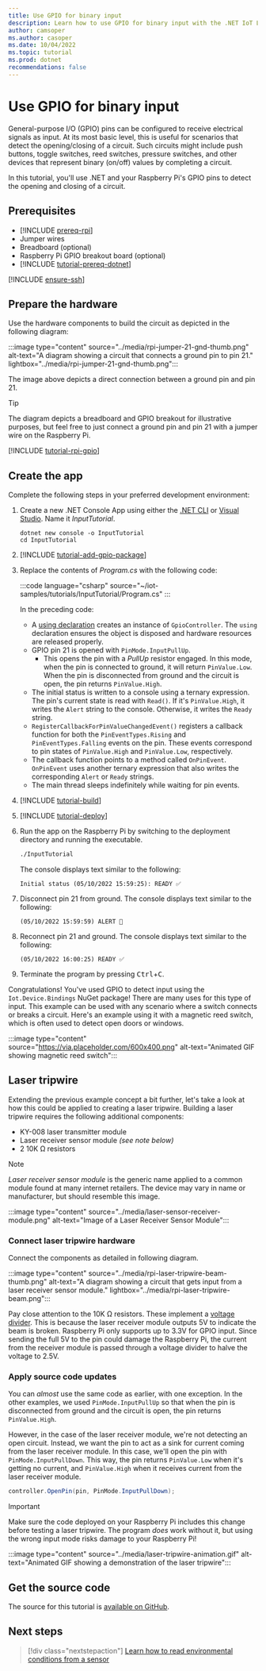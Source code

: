 ```yaml
---
title: Use GPIO for binary input
description: Learn how to use GPIO for binary input with the .NET IoT Libraries.
author: camsoper
ms.author: casoper
ms.date: 10/04/2022
ms.topic: tutorial
ms.prod: dotnet
recommendations: false
---
```


# Use GPIO for binary input

General-purpose I/O (GPIO) pins can be configured to receive electrical signals as input. At its most basic level, this is useful for scenarios that detect the opening/closing of a circuit. Such circuits might include push buttons, toggle switches, reed switches, pressure switches, and other devices that represent binary (on/off) values by completing a circuit.

In this tutorial, you'll use .NET and your Raspberry Pi's GPIO pins to detect the opening and closing of a circuit.

## Prerequisites

- [!INCLUDE [prereq-rpi](../includes/prereq-rpi.md)]
- Jumper wires
- Breadboard (optional)
- Raspberry Pi GPIO breakout board (optional)
- [!INCLUDE [tutorial-prereq-dotnet](../includes/tutorial-prereq-dotnet.md)]

[!INCLUDE [ensure-ssh](../includes/ensure-ssh.md)]

## Prepare the hardware

Use the hardware components to build the circuit as depicted in the following diagram:

:::image type="content" source="../media/rpi-jumper-21-gnd-thumb.png" alt-text="A diagram showing a circuit that connects a ground pin to pin 21." lightbox="../media/rpi-jumper-21-gnd-thumb.png":::

The image above depicts a direct connection between a ground pin and pin 21.

> [!TIP]
> The diagram depicts a breadboard and GPIO breakout for illustrative purposes, but feel free to just connect a ground pin and pin 21 with a jumper wire on the Raspberry Pi.

[!INCLUDE [tutorial-rpi-gpio](../includes/tutorial-rpi-gpio.md)]

## Create the app

Complete the following steps in your preferred development environment:

1. Create a new .NET Console App using either the [.NET CLI](../../core/tools/dotnet-new.md) or [Visual Studio](../../core/tutorials/with-visual-studio.md). Name it *InputTutorial*.

    ```dotnetcli
    dotnet new console -o InputTutorial
    cd InputTutorial
    ```

1. [!INCLUDE [tutorial-add-gpio-package](../includes/tutorial-add-gpio-package.md)]
1. Replace the contents of *Program.cs* with the following code:

    :::code language="csharp" source="~/iot-samples/tutorials/InputTutorial/Program.cs" :::

    In the preceding code:

    - A [using declaration](../../csharp/language-reference/keywords/using-statement.md) creates an instance of `GpioController`. The `using` declaration ensures the object is disposed and hardware resources are released properly.
    - GPIO pin 21 is opened with  `PinMode.InputPullUp`.
        - This opens the pin with a *PullUp* resistor engaged. In this mode, when the pin is connected to ground, it will return `PinValue.Low`. When the pin is disconnected from ground and the circuit is open, the pin returns `PinValue.High`.
    - The initial status is written to a console using a ternary expression. The pin's current state is read with `Read()`. If it's `PinValue.High`, it writes the `Alert` string to the console. Otherwise, it writes the `Ready` string.
    - `RegisterCallbackForPinValueChangedEvent()` registers a callback function for both the `PinEventTypes.Rising` and `PinEventTypes.Falling` events on the pin. These events correspond to pin states of `PinValue.High` and `PinValue.Low`, respectively.
    - The callback function points to a method called `OnPinEvent`. `OnPinEvent` uses another ternary expression that also writes the corresponding `Alert` or `Ready` strings.
    - The main thread sleeps indefinitely while waiting for pin events.

1. [!INCLUDE [tutorial-build](../includes/tutorial-build.md)]
1. [!INCLUDE [tutorial-deploy](../includes/tutorial-deploy.md)]
1. Run the app on the Raspberry Pi by switching to the deployment directory and running the executable.

    ```bash
    ./InputTutorial
    ```

    The console displays text similar to the following:

    ```console
    Initial status (05/10/2022 15:59:25): READY ✅
    ```

1. Disconnect pin 21 from ground. The console displays text similar to the following:

    ```console
    (05/10/2022 15:59:59) ALERT 🚨
    ```

1. Reconnect pin 21 and ground. The console displays text similar to the following:

    ```console
    (05/10/2022 16:00:25) READY ✅
    ```

1. Terminate the program by pressing <kbd>Ctrl</kbd>+<kbd>C</kbd>.

Congratulations! You've used GPIO to detect input using the `Iot.Device.Bindings` NuGet package! There are many uses for this type of input. This example can be used with any scenario where a switch connects or breaks a circuit. Here's an example using it with a magnetic reed switch, which is often used to detect open doors or windows.

:::image type="content" source="https://via.placeholder.com/600x400.png" alt-text="Animated GIF showing magnetic reed switch":::

## Laser tripwire

Extending the previous example concept a bit further, let's take a look at how this could be applied to creating a laser tripwire. Building a laser tripwire requires the following additional components:

* KY-008 laser transmitter module
* Laser receiver sensor module *(see note below)*
* 2 10K Ω resistors

> [!NOTE]
> *Laser receiver sensor module* is the generic name applied to a common module found at many internet retailers. The device may vary in name or manufacturer, but should resemble this image.
>
> :::image type="content" source="../media/laser-sensor-receiver-module.png" alt-text="Image of a Laser Receiver Sensor Module":::

### Connect laser tripwire hardware

Connect the components as detailed in following diagram.

:::image type="content" source="../media/rpi-laser-tripwire-beam-thumb.png" alt-text="A diagram showing a circuit that gets input from a laser receiver sensor module." lightbox="../media/rpi-laser-tripwire-beam.png":::

Pay close attention to the 10K Ω resistors. These implement a [voltage divider](https://www.seeedstudio.com/blog/2019/10/09/voltage-dividers-everything-you-need-to-know/). This is because the laser receiver module outputs 5V to indicate the beam is broken. Raspberry Pi only supports up to 3.3V for GPIO input. Since sending the full 5V to the pin could damage the Raspberry Pi, the current from the receiver module is passed through a voltage divider to halve the voltage to 2.5V.

### Apply source code updates

You can *almost* use the same code as earlier, with one exception. In the other examples, we used `PinMode.InputPullUp` so that when the pin is disconnected from ground and the circuit is open, the pin returns `PinValue.High`.

However, in the case of the laser receiver module, we're not detecting an open circuit. Instead, we want the pin to act as a sink for current coming from the laser receiver module. In this case, we'll open the pin with `PinMode.InputPullDown`. This way, the pin returns `PinValue.Low` when it's getting no current, and `PinValue.High` when it receives current from the laser receiver module.

```csharp
controller.OpenPin(pin, PinMode.InputPullDown);
```

> [!IMPORTANT]
> Make sure the code deployed on your Raspberry Pi includes this change before testing a laser tripwire. The program *does* work without it, but using the wrong input mode risks damage to your Raspberry Pi!

:::image type="content" source="../media/laser-tripwire-animation.gif" alt-text="Animated GIF showing a demonstration of the laser tripwire":::

## Get the source code

The source for this tutorial is [available on GitHub](https://github.com/MicrosoftDocs/dotnet-iot-assets/tree/main/tutorials/InputTutorial).

## Next steps

> [!div class="nextstepaction"]
> [Learn how to read environmental conditions from a sensor](../tutorials/temp-sensor.md)
